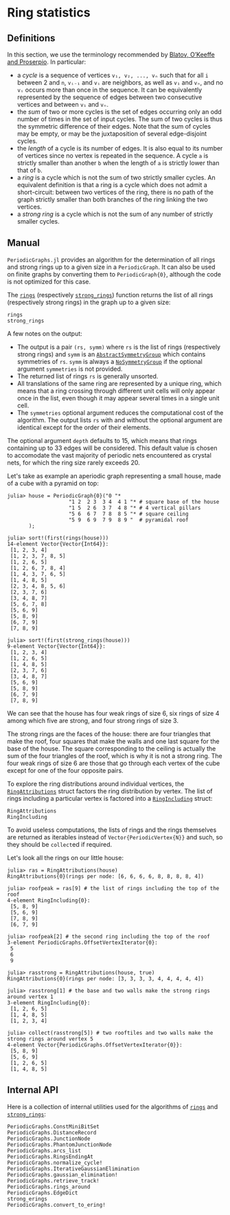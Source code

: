 # Ring statistics

## Definitions

In this section, we use the terminology recommended by
[Blatov, O’Keeffe and Proserpio](https://doi.org/10.1016/j.jssc.2005.06.011).
In particular:
- a *cycle* is a sequence of vertices `v₁, v₂, ..., vₙ` such that for all `i` between 2 and
  `n`, `vᵢ₋₁` and `vᵢ` are neighbors, as well as `v₁` and `vₙ`, and no `vᵢ` occurs more
  than once in the sequence. It can be equivalently represented by the sequence of edges
  between two consecutive vertices and between `v₁` and `vₙ`.
- the *sum* of two or more cycles is the set of edges occurring only an odd number of times
  in the set of input cycles. The sum of two cycles is thus the symmetric difference of
  their edges. Note that the sum of cycles may be empty, or may be the juxtaposition of
  several edge-disjoint cycles.
- the *length* of a cycle is its number of edges. It is also equal to its number of
  vertices since no vertex is repeated in the sequence. A cycle `a` is strictly smaller
  than another `b` when the length of `a` is strictly lower than that of `b`.
- a *ring* is a cycle which is not the sum of two strictly smaller cycles. An equivalent
  definition is that a ring is a cycle which does not admit a short-circuit: between two
  vertices of the ring, there is no path of the graph strictly smaller than both branches
  of the ring linking the two vertices.
- a *strong ring* is a cycle which is not the sum of any number of strictly smaller cycles.

## Manual

`PeriodicGraphs.jl` provides an algorithm for the determination of all rings and strong
rings up to a given size in a `PeriodicGraph`.
It can also be used on finite graphs by converting them to `PeriodicGraph{0}`, although the
code is not optimized for this case.

The [`rings`](@ref) (respectively [`strong_rings`](@ref)) function returns the list of all
rings (respectively strong rings) in the graph up to a given size:

```@docs
rings
strong_rings
```

A few notes on the output:
- The output is a pair `(rs, symm)` where `rs` is the list of rings (respectively strong
  rings) and `symm` is an [`AbstractSymmetryGroup`](@ref) which contains symmetries of `rs`.
  `symm` is always a [`NoSymmetryGroup`](@ref) if the optional argument `symmetries` is not
  provided.
- The returned list of rings `rs` is generally unsorted.
- All translations of the same ring are represented by a unique ring, which means that a
  ring crossing through different unit cells will only appear once in the list, even though
  it may appear several times in a single unit cell.
- The `symmetries` optional argument reduces the computational cost of the algorithm.
  The output lists `rs` with and without the optional argument are identical except for the
  order of their elements.

The optional argument `depth` defaults to 15, which means that rings containing up to 33
edges will be considered. This default value is chosen to accomodate the vast majority of
periodic nets encountered as crystal nets, for which the ring size rarely exceeds 20.

Let's take as example an aperiodic graph representing a small house, made of a cube with
a pyramid on top:

```jldoctest house; setup=:(using PeriodicGraphs, Graphs)
julia> house = PeriodicGraph{0}("0 "*
                    "1 2  2 3  3 4  4 1 "* # square base of the house
                    "1 5  2 6  3 7  4 8 "* # 4 vertical pillars
                    "5 6  6 7  7 8  8 5 "* # square ceiling
                    "5 9  6 9  7 9  8 9 "  # pyramidal roof
       );

julia> sort!(first(rings(house)))
14-element Vector{Vector{Int64}}:
 [1, 2, 3, 4]
 [1, 2, 3, 7, 8, 5]
 [1, 2, 6, 5]
 [1, 2, 6, 7, 8, 4]
 [1, 4, 3, 7, 6, 5]
 [1, 4, 8, 5]
 [2, 3, 4, 8, 5, 6]
 [2, 3, 7, 6]
 [3, 4, 8, 7]
 [5, 6, 7, 8]
 [5, 6, 9]
 [5, 8, 9]
 [6, 7, 9]
 [7, 8, 9]

julia> sort!(first(strong_rings(house)))
9-element Vector{Vector{Int64}}:
 [1, 2, 3, 4]
 [1, 2, 6, 5]
 [1, 4, 8, 5]
 [2, 3, 7, 6]
 [3, 4, 8, 7]
 [5, 6, 9]
 [5, 8, 9]
 [6, 7, 9]
 [7, 8, 9]
```

We can see that the house has four weak rings of size 6, six rings of size 4 among
which five are strong, and four strong rings of size 3.

The strong rings are the faces of the house: there are four triangles that make the roof,
four squares that make the walls and one last square for the base of the house. The square
corresponding to the ceiling is actually the sum of the four triangles of the roof, which
is why it is not a strong ring. The four weak rings of size 6 are those that go through
each vertex of the cube except for one of the four opposite pairs.

To explore the ring distributions around individual vertices, the [`RingAttributions`](@ref)
struct factors the ring distribution by vertex. The list of rings including a particular
vertex is factored into a [`RingIncluding`](@ref) struct:

```@docs
RingAttributions
RingIncluding
```

To avoid useless computations, the lists of rings and the rings themselves are returned as
iterables instead of `Vector{PeriodicVertex{N}}` and such, so they should be `collect`ed
if required.

Let's look all the rings on our little house:

```jldoctest house
julia> ras = RingAttributions(house)
RingAttributions{0}(rings per node: [6, 6, 6, 6, 8, 8, 8, 8, 4])

julia> roofpeak = ras[9] # the list of rings including the top of the roof
4-element RingIncluding{0}:
 [5, 8, 9]
 [5, 6, 9]
 [7, 8, 9]
 [6, 7, 9]

julia> roofpeak[2] # the second ring including the top of the roof
3-element PeriodicGraphs.OffsetVertexIterator{0}:
 5
 6
 9

julia> rasstrong = RingAttributions(house, true)
RingAttributions{0}(rings per node: [3, 3, 3, 3, 4, 4, 4, 4, 4])

julia> rasstrong[1] # the base and two walls make the strong rings around vertex 1
3-element RingIncluding{0}:
 [1, 2, 6, 5]
 [1, 4, 8, 5]
 [1, 2, 3, 4]

julia> collect(rasstrong[5]) # two rooftiles and two walls make the strong rings around vertex 5
4-element Vector{PeriodicGraphs.OffsetVertexIterator{0}}:
 [5, 8, 9]
 [5, 6, 9]
 [1, 2, 6, 5]
 [1, 4, 8, 5]
```

## Internal API

Here is a collection of internal utilities used for the algorithms of [`rings`](@ref) and
[`strong_rings`](@ref):

```@docs
PeriodicGraphs.ConstMiniBitSet
PeriodicGraphs.DistanceRecord
PeriodicGraphs.JunctionNode
PeriodicGraphs.PhantomJunctionNode
PeriodicGraphs.arcs_list
PeriodicGraphs.RingsEndingAt
PeriodicGraphs.normalize_cycle!
PeriodicGraphs.IterativeGaussianElimination
PeriodicGraphs.gaussian_elimination!
PeriodicGraphs.retrieve_track!
PeriodicGraphs.rings_around
PeriodicGraphs.EdgeDict
strong_erings
PeriodicGraphs.convert_to_ering!
```
